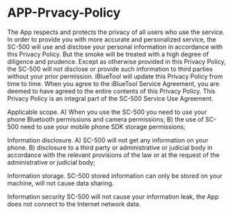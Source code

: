 # APP-Prvacy-Policy

The App respects and protects the privacy of all users who use the service. In order to provide you with more accurate and personalized service, the SC-500 will use and disclose your personal information in accordance with this Privacy Policy. But the smoke will be treated with a high degree of diligence and prudence. Except as otherwise provided in this Privacy Policy, the SC-500 will not disclose or provide such information to third parties without your prior permission. iBlueTool will update this Privacy Policy from time to time. When you agree to the iBlueTool Service Agreement, you are deemed to have agreed to the entire contents of this Privacy Policy. This Privacy Policy is an integral part of the SC-500 Service Use Agreement.

Applicable scope. A) When you use the SC-500 you need to use your phone Bluetooth permissions and camera permissions; B) the use of SC-500 need to use your mobile phone SDK storage permissions;

Information disclosure. A) SC-500 will not get any information on your phone. B) disclosure to a third party or administrative or judicial body in accordance with the relevant provisions of the law or at the request of the administrative or judicial body;

Information storage. SC-500 stored information can only be stored on your machine, will not cause data sharing.

Information security SC-500 will not cause your information leak, the App does not connect to the Internet network data.

